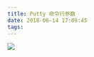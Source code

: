 ```yaml
---
title: Putty 命令行参数
date: 2018-06-14 17:09:45
tags:
---
```

![](https://i.imgur.com/jH7hAt4.png)
<!--more--->
